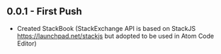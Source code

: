 ## 0.0.1 - First Push
* Created StackBook (StackExchange API is based on StackJS https://launchpad.net/stackjs but adopted to be used in Atom Code Editor)

